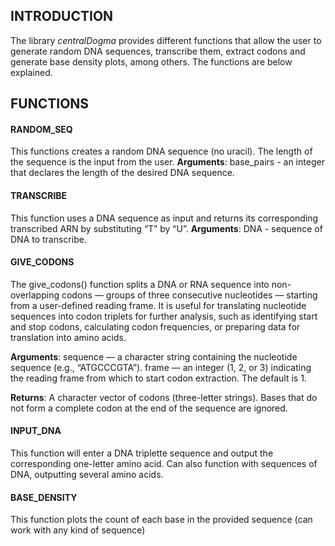 
<!-- README.md is generated from README.Rmd. Please edit that file -->

## INTRODUCTION

The library *centralDogma* provides different functions that allow the
user to generate random DNA sequences, transcribe them, extract codons
and generate base density plots, among others. The functions are below
explained.

## FUNCTIONS

#### RANDOM_SEQ

This functions creates a random DNA sequence (no uracil). The length of
the sequence is the input from the user. **Arguments**: base_pairs - an
integer that declares the length of the desired DNA sequence.

#### TRANSCRIBE

This function uses a DNA sequence as input and returns its corresponding
transcribed ARN by substituting “T” by “U”. **Arguments**: DNA -
sequence of DNA to transcribe.

#### GIVE_CODONS

The give_codons() function splits a DNA or RNA sequence into
non-overlapping codons — groups of three consecutive nucleotides —
starting from a user-defined reading frame. It is useful for translating
nucleotide sequences into codon triplets for further analysis, such as
identifying start and stop codons, calculating codon frequencies, or
preparing data for translation into amino acids.

**Arguments**: sequence — a character string containing the nucleotide
sequence (e.g., “ATGCCCGTA”). frame — an integer (1, 2, or 3) indicating
the reading frame from which to start codon extraction. The default is
1.

**Returns**: A character vector of codons (three-letter strings). Bases
that do not form a complete codon at the end of the sequence are
ignored.

#### INPUT_DNA

This function will enter a DNA triplette sequence and output the
corresponding one-letter amino acid. Can also function with sequences of
DNA, outputting several amino acids.

#### BASE_DENSITY

This function plots the count of each base in the provided sequence (can
work with any kind of sequence)

